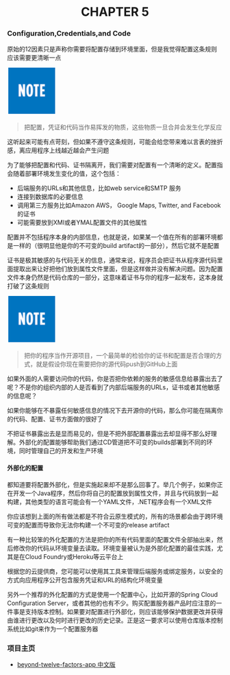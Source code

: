 # <center>CHAPTER 5</center>

### Configuration,Credentials,and Code

原始的12因素只是声称你需要将配置存储到环境里面，但是我觉得配置这条规则应该需要更清晰一点

![](assets/markdown-img-paste-20210218161338145.png)
>把配置，凭证和代码当作易挥发的物质，这些物质一旦合并会发生化学反应

这听起来可能有点苛刻，但如果不遵守这条规则，可能会给您带来难以言表的挫折感，离应用程序上线越近越会产生问题

为了能够把配置和代码、证书隔离开，我们需要对配置有一个清晰的定义。配置指会随着部署环境发生变化的值，这个包括：

* 后端服务的URLs和其他信息，比如web service和SMTP 服务
* 连接到数据库的必要信息
* 调用第三方服务比如Amazon AWS， Google Maps, Twitter, and Facebook的证书
* 可能需要放到XMl或者YMAL配置文件的其他属性

配置并不包括程序本身的内部信息，也就是说，如果某一个值在所有的部署环境都是一样的（很明显他是你的不可变的build artifact的一部分），然后它就不是配置

证书是极其敏感的与代码无关的信息，通常来说，程序员会把证书从程序源代码里面提取出来让好把他们放到属性文件里面，但是这样做并没有解决问题。因为配置文件本身仍然是代码仓库的一部分，这意味着证书与你的程序一起发布，这本身就打破了这条规则


 ![](assets/markdown-img-paste-20210218161341913.png)
>把你的程序当作开源项目，一个最简单的检验你的证书和配置是否合理的方式，就是假设你现在需要把你的源代码push到GitHub上面

如果外面的人需要访问你的代码，你是否把你依赖的服务的敏感信息给暴露出去了呢？不是你的组织内部的人是否看到了内部后端服务的URLs，证书或者其他敏感的信息呢？

如果你能够在不暴露任何敏感信息的情况下去开源你的代码，那么你可能在隔离你的代码、配置、证书方面做的很好了

不把证书暴露出去是显而易见的，但是不把外部配置暴露出去却显得不那么好理解。外部化的配置能够帮助我们通过CD管道把不可变的builds部署到不同的环境，同时管理自己的开发和生产环境

#### 外部化的配置

都知道要将配置外部化，但是实施起来却不是那么回事了。举几个例子，如果你正在开发一个Java程序，然后你将自己的配置放到属性文件，并且与代码放到一起构建，其他类型的语言可能会有一个YAML文件，.NET程序会有一个XML文件

你应该想到上面的所有做法都是不符合云原生模式的，所有的场景都会由于跨环境可变的配置而导致你无法你构建一个不可变的release artifact

有一种比较笨的外化配置的方法是把你的所有代码里面的配置文件全部抽出来，然后修改你的代码从环境变量去读取。环境变量被认为是外部化配置的最佳实践，尤其是在Cloud Foundry或Heroku等云平台上

根据您的云提供商，您可能可以使用其工具来管理后端服务或绑定服务，以安全的方式向应用程序公开包含服务凭证和URL的结构化环境变量


另外一个推荐的外化配置的方式是使用一个配置中心，比如开源的Spring Cloud Configuration Server，或者其他的也有不少。购买配置服务器产品时应注意的一件事是支持版本控制。如果要对配置进行外部化，则应该能够保护数据更改并获得由谁进行更改以及何时进行更改的历史记录。正是这一要求可以使用仓库版本控制系统比如git来作为一个配置服务器

### 项目主页
* [beyond-twelve-factors-app 中文版](../README.md)

